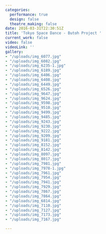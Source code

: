 ```yaml
---
categories:
  performance: true
  design: false
  theatre_making: false
date: 2016-03-31T22:30:51Z
title: 'Tokyo Space Dance - Butoh Project '
current_work: false
video: false
videoLink: ''
gallery:
- "/uploads/img_6077.jpg"
- "/uploads/img_6082.jpg"
- "/uploads/img_6235-1.jpg"
- "/uploads/img_6189.jpg"
- "/uploads/img_6406.jpg"
- "/uploads/img_6408.jpg"
- "/uploads/img_6449.jpg"
- "/uploads/img_6526.jpg"
- "/uploads/img_9647.jpg"
- "/uploads/img_9624.jpg"
- "/uploads/img_9598.jpg"
- "/uploads/img_9510.jpg"
- "/uploads/img_9499.jpg"
- "/uploads/img_9485.jpg"
- "/uploads/img_9243.jpg"
- "/uploads/img_9230.jpg"
- "/uploads/img_9222.jpg"
- "/uploads/img_9209.jpg"
- "/uploads/img_9181.jpg"
- "/uploads/img_8152.jpg"
- "/uploads/img_8142.jpg"
- "/uploads/img_8097.jpg"
- "/uploads/img_8017.jpg"
- "/uploads/img_7981.jpg"
- "/uploads/img_7978-1.jpg"
- "/uploads/img_7961.jpg"
- "/uploads/img_7954.jpg"
- "/uploads/img_7941.jpg"
- "/uploads/img_7929.jpg"
- "/uploads/img_7867.jpg"
- "/uploads/img_7864.jpg"
- "/uploads/img_6814.jpg"
- "/uploads/img_7110.jpg"
- "/uploads/img_7127.jpg"
- "/uploads/img_7173.jpg"
- "/uploads/img_7167.jpg"

---
```

